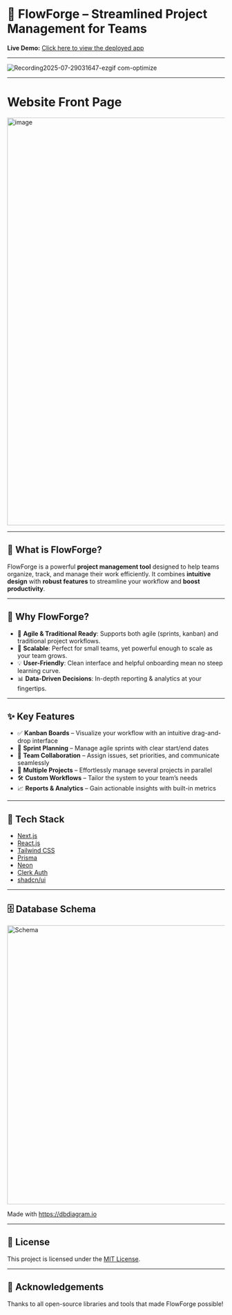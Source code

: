 # 🚀 FlowForge – Streamlined Project Management for Teams

**Live Demo:** [Click here to view the deployed app](https://flow-forge-nu.vercel.app/)  

---
 ![Recording2025-07-29031647-ezgif com-optimize](https://github.com/user-attachments/assets/582bab3e-0b87-49cc-a6a3-002ceeea5c70)



---

# Website Front Page

<img width="1919" height="944" alt="image" src="https://github.com/user-attachments/assets/a1575ac5-1011-4458-bd03-49d1af65c38c" />





---

## 📌 What is FlowForge?

FlowForge is a powerful **project management tool** designed to help teams organize, track, and manage their work efficiently. It combines **intuitive design** with **robust features** to streamline your workflow and **boost productivity**.

---

## 🧠 Why FlowForge?

- 🔄 **Agile & Traditional Ready**: Supports both agile (sprints, kanban) and traditional project workflows.
- 🌱 **Scalable**: Perfect for small teams, yet powerful enough to scale as your team grows.
- 💡 **User-Friendly**: Clean interface and helpful onboarding mean no steep learning curve.
- 📊 **Data-Driven Decisions**: In-depth reporting & analytics at your fingertips.

---

## ✨ Key Features

- ✅ **Kanban Boards** – Visualize your workflow with an intuitive drag-and-drop interface
- 🏁 **Sprint Planning** – Manage agile sprints with clear start/end dates
- 👥 **Team Collaboration** – Assign issues, set priorities, and communicate seamlessly
- 📅 **Multiple Projects** – Effortlessly manage several projects in parallel
- 🛠️ **Custom Workflows** – Tailor the system to your team’s needs
- 📈 **Reports & Analytics** – Gain actionable insights with built-in metrics

---

## 🔧 Tech Stack

- [Next.js](https://nextjs.org/)
- [React.js](https://reactjs.org/)
- [Tailwind CSS](https://tailwindcss.com/)
- [Prisma](https://www.prisma.io/)
- [Neon](https://neon.tech/)
- [Clerk Auth](https://clerk.dev/)
- [shadcn/ui](https://ui.shadcn.dev/)


---

## 🗄️ Database Schema


<img width="1212" height="646" alt="Schema" src="https://github.com/user-attachments/assets/c616cb49-03c1-4a79-8239-3a62c1be82e7" />

Made with https://dbdiagram.io


---

## 📜 License

This project is licensed under the [MIT License](LICENSE).

---

## 🙌 Acknowledgements

Thanks to all open-source libraries and tools that made FlowForge possible!
